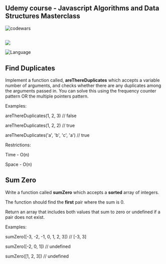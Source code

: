 ## Udemy course - Javascript Algorithms and Data Structures Masterclass

![codewars](https://www.codewars.com/users/eliyahukoren/badges/large)

## 

![](https://img.shields.io/github/actions/workflow/status/eliyahukoren/js-algo-multiple-pointers/actions.yml?label=JS%20Algo%20Multiple%20Pointers&logo=logo)

![Language](https://img.shields.io/badge/Language-Javascript-coral)


## Find Duplicates

Implement a function called, **areThereDuplicates** which accepts a variable number of arguments, and checks whether there are any duplicates among the arguments passed in.  You can solve this using the frequency counter pattern OR the multiple pointers pattern.

Examples:

areThereDuplicates(1, 2, 3) // false

areThereDuplicates(1, 2, 2) // true 

areThereDuplicates('a', 'b', 'c', 'a') // true 

Restrictions:

Time - O(n)

Space - O(n)

## Sum Zero

Write a function called **sumZero** which accepts a **sorted** array of integers.

The function should find the **first** pair where the sum is 0.

Return an array that includes both values that sum to zero or undefined if a pair does not exist.

Examples:

sumZero([-3, -2, -1, 0, 1, 2, 3]) // [-3, 3]

sumZero([-2, 0, 1]) // undefined

sumZero([1, 2, 3]) // undefined

